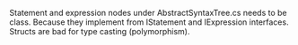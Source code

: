 ﻿Statement and expression nodes under AbstractSyntaxTree.cs needs to be class. 
Because they implement from IStatement and IExpression interfaces. Structs are
bad for type casting (polymorphism).